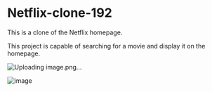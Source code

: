 # Netflix-clone-192
This is a clone of the Netflix homepage.

This project is capable of searching for a movie and display it on the homepage.

![Uploading image.png…]()


![image](https://github.com/rich-programmer291/Netflix-clone-192/assets/95093341/b6df902e-03b9-4510-8f60-359dc11d068d)
